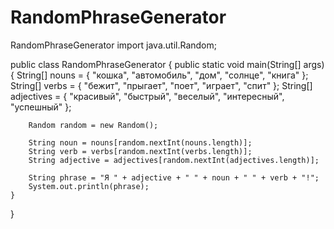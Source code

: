 # RandomPhraseGenerator
RandomPhraseGenerator
import java.util.Random;

public class RandomPhraseGenerator {
    public static void main(String[] args) {
        String[] nouns = { "кошка", "автомобиль", "дом", "солнце", "книга" };
        String[] verbs = { "бежит", "прыгает", "поет", "играет", "спит" };
        String[] adjectives = { "красивый", "быстрый", "веселый", "интересный", "успешный" };

        Random random = new Random();

        String noun = nouns[random.nextInt(nouns.length)];
        String verb = verbs[random.nextInt(verbs.length)];
        String adjective = adjectives[random.nextInt(adjectives.length)];

        String phrase = "Я " + adjective + " " + noun + " " + verb + "!";
        System.out.println(phrase);
    }
}
